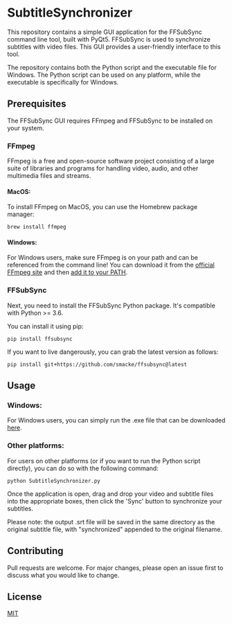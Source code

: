 # SubtitleSynchronizer

This repository contains a simple GUI application for the FFSubSync command line tool, built with PyQt5. FFSubSync is used to synchronize subtitles with video files. This GUI provides a user-friendly interface to this tool.

The repository contains both the Python script and the executable file for Windows. The Python script can be used on any platform, while the executable is specifically for Windows.

## Prerequisites

The FFSubSync GUI requires FFmpeg and FFSubSync to be installed on your system.

### FFmpeg

FFmpeg is a free and open-source software project consisting of a large suite of libraries and programs for handling video, audio, and other multimedia files and streams. 

#### MacOS:

To install FFmpeg on MacOS, you can use the Homebrew package manager:

```brew install ffmpeg```

#### Windows:

For Windows users, make sure FFmpeg is on your path and can be referenced from the command line! You can download it from the [official FFmpeg site](https://ffmpeg.org/download.html) and then [add it to your PATH](https://www.wikihow.com/Install-FFmpeg-on-Windows).

### FFSubSync

Next, you need to install the FFSubSync Python package. It's compatible with Python >= 3.6.

You can install it using pip:

```pip install ffsubsync```

If you want to live dangerously, you can grab the latest version as follows:

```pip install git+https://github.com/smacke/ffsubsync@latest```

## Usage

### Windows:

For Windows users, you can simply run the .exe file that can be downloaded [here](https://drive.google.com/uc?export=download&id=1lJLQKLXT1vyP3bhHfYZbW_LmAlHawPX9).

### Other platforms:

For users on other platforms (or if you want to run the Python script directly), you can do so with the following command:

```python SubtitleSynchronizer.py```

Once the application is open, drag and drop your video and subtitle files into the appropriate boxes, then click the 'Sync' button to synchronize your subtitles.

Please note: the output .srt file will be saved in the same directory as the original subtitle file, with "synchronized" appended to the original filename.

## Contributing

Pull requests are welcome. For major changes, please open an issue first to discuss what you would like to change.

## License

[MIT](https://choosealicense.com/licenses/mit/)
